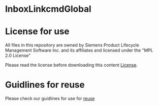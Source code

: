 # InboxLinkcmdGlobal

# License for use

All files in this repository are owned by Siemens Product Lifecycle Management Software Inc. and its affiliates and licensed under the "MPL 2.0 License"

Please read the license before downloading this content [License](https://github.com/ActiveWorkspaceExtensions/InboxLinkcmdGlobal/blob/master/LICENSE).

# Guidlines for reuse

Please check our guidlines for use for [reuse](https://github.com/ActiveWorkspaceExtensions/InboxLinkcmdGlobal/blob/master/Guidelines_for_use.md)
